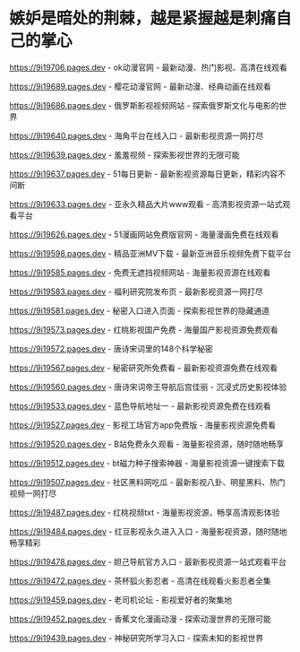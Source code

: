 # 嫉妒是暗处的荆棘，越是紧握越是刺痛自己的掌心

https://9i19706.pages.dev - ok动漫官网 - 最新动漫、热门影视、高清在线观看

https://9i19689.pages.dev - 樱花动漫官网 - 最新动漫、经典动画在线观看

https://9i19686.pages.dev - 俄罗斯影视视频网站 - 探索俄罗斯文化与电影的世界

https://9i19640.pages.dev - 海角平台在线入口 - 最新影视资源一网打尽

https://9i19639.pages.dev - 羞羞视频 - 探索影视世界的无限可能

https://9i19637.pages.dev - 51每日更新 - 最新影视资源每日更新，精彩内容不间断

https://9i19633.pages.dev - 亚永久精品大片www观看 - 高清影视资源一站式观看平台

https://9i19626.pages.dev - 51漫画网站免费版官网 - 海量漫画免费在线观看

https://9i19598.pages.dev - 精品亚洲MV下载 - 最新亚洲音乐视频免费下载平台

https://9i19585.pages.dev - 免费无遮挡视频网站 - 海量影视资源在线观看

https://9i19583.pages.dev - 福利研究院发布页 - 最新影视资源一网打尽

https://9i19581.pages.dev - 秘密入口进入页面 - 探索影视世界的隐藏通道

https://9i19573.pages.dev - 红桃影视国产免费 - 海量国产影视资源免费观看

https://9i19572.pages.dev - 唐诗宋词里的148个科学秘密

https://9i19567.pages.dev - 秘密研究所免费看 - 最新影视资源免费在线观看

https://9i19560.pages.dev - 唐诗宋词帝王导航后宫佳丽 - 沉浸式历史影视体验

https://9i19533.pages.dev - 蓝色导航地址一 - 最新影视资源免费在线观看

https://9i19527.pages.dev - 影视工场官方app免费版 - 海量影视资源免费看

https://9i19520.pages.dev - B站免费永久观看 - 海量影视资源，随时随地畅享

https://9i19512.pages.dev - bt磁力种子搜索神器 - 海量影视资源一键搜索下载

https://9i19507.pages.dev - 社区黑料网吃瓜 - 最新影视八卦、明星黑料、热门视频一网打尽

https://9i19487.pages.dev - 红桃视频txt - 海量影视资源，畅享高清观影体验

https://9i19484.pages.dev - 红豆影视永久进入入口 - 海量影视资源，随时随地畅享精彩

https://9i19478.pages.dev - 妲己导航官方入口 - 最新影视资源一站式观看平台

https://9i19472.pages.dev - 茶杯狐火影忍者 - 高清在线观看火影忍者全集

https://9i19459.pages.dev - 老司机论坛 - 影视爱好者的聚集地

https://9i19452.pages.dev - 香蕉文化漫画动漫 - 探索动漫世界的无限可能

https://9i19439.pages.dev - 神秘研究所学习入口 - 探索未知的影视世界
